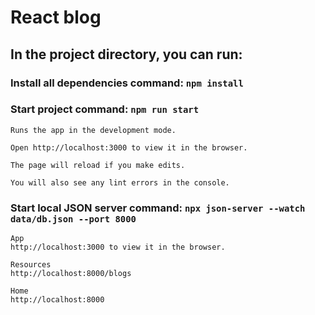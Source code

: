 # React blog

## In the project directory, you can run:

### Install all dependencies command: ```npm install```

### Start project command: ```npm run start```

    Runs the app in the development mode.

    Open http://localhost:3000 to view it in the browser.

    The page will reload if you make edits.

    You will also see any lint errors in the console.


### Start local JSON server command: ```npx json-server --watch data/db.json --port 8000```
    
    App
    http://localhost:3000 to view it in the browser.

    Resources
    http://localhost:8000/blogs

    Home
    http://localhost:8000

